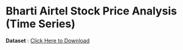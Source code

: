 # Bharti Airtel Stock Price Analysis (Time Series)

**Dataset** : [Click Here to Download](https://www.kaggle.com/gauravtopre/bharti-airtel-stock-proce)
